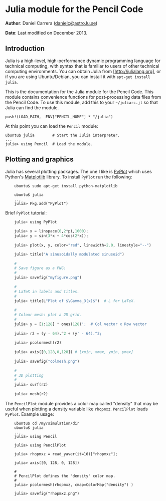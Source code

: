 # Julia module for the Pencil Code

**Author**:   Daniel Carrera (danielc@astro.lu.se)

**Date**:   Last modified on December 2013.

## Introduction

Julia is a high-level, high-performance dynamic programming language
for technical computing, with syntax that is familiar to users of other
technical computing environments. You can obtain Julia from [http://julialang.org],
or if you are using Ubuntu/Debian, you can install it with `apt-get install julia`.

This is the documentation for the Julia module for the Pencil Code. This module
contains convenience functions for post-processing data files from the Pencil
Code. To use this module, add this to your `~/juliarc.jl` so that Julia can find
the module.

    push!(LOAD_PATH,  ENV["PENCIL_HOME"] * "/julia")


At this point you can load the `Pencil` module:

	ubuntu$ julia        # Start the Julia interpreter.
	...
	julia> using Pencil  # Load the module.


## Plotting and graphics

Julia has several plotting packages. The one I like is
[PyPlot](https://github.com/stevengj/PyPlot.jl) which uses Python's
[Matplotlib](http://matplotlib.org/index.html) library. To install
`PyPlot` run the following:

```
	ubuntu$ sudo apt-get install python-matplotlib
	
	ubuntu$ julia
	...
	julia> Pkg.add("PyPlot")
```

Brief `PyPlot` tutorial:

````python
	julia> using PyPlot
	
	julia> x = linspace(0,2*pi,1000);
	julia> y = sin(3*x + 4*cos(2*x));
	
	julia> plot(x, y, color="red", linewidth=2.0, linestyle="--")

	julia> title("A sinusoidally modulated sinusoid")
	
	#
	# Save figure as a PNG:
	#
	julia> savefig("myfigure.png")
	
	#
	# LaTeX in labels and titles.
	#
	julia> title(L"Plot of $\Gamma_3(x)$")  # L for LaTeX.
	
	#
	# Colour mesh: plot a 2D grid.
	#
	julia> y = [1:128] * ones(128)';  # Col vector x Row vector
	
	julia> r2 = (y - 64).^2 + (y' - 64).^2;
	
	julia> pcolormesh(r2)
	
	julia> axis([0,128,0,128]) # [xmin, xmax, ymin, ymax]
	
	julia> savefig("colmesh.png")
	
	#
	# 3D plotting
	#
	julia> surf(r2)
	
	julia> mesh(r2)
````

The `PencilPlot` module provides a color map called "density" that may
be useful when plotting a density variable like `rhopmxz`. `PencilPlot`
loads `PyPlot`. Example usage:

```
	ubuntu$ cd /my/simulation/dir
	ubuntu$ julia
	...
	julia> using Pencil
	
	julia> using PencilPlot
	
	julia> rhopmxz = read_yaver(it=10)["rhopmxz"];
	
	julia> axis([0, 128, 0, 128])
	
	#
	# PencilPlot defines the "density" color map.
	#
	julia> pcolormesh(rhopmxz, cmap=ColorMap("density") )
	
	julia> savefig("rhopmxz.png")
```




